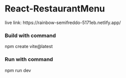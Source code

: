 # React-RestaurantMenu

<p>live link: https://rainbow-semifreddo-5171eb.netlify.app/  </p>

<h3>Build with command</h3>

<p>npm create vite@latest</p>

<h3>Run with command</h3>

<p>npm run dev</p>



